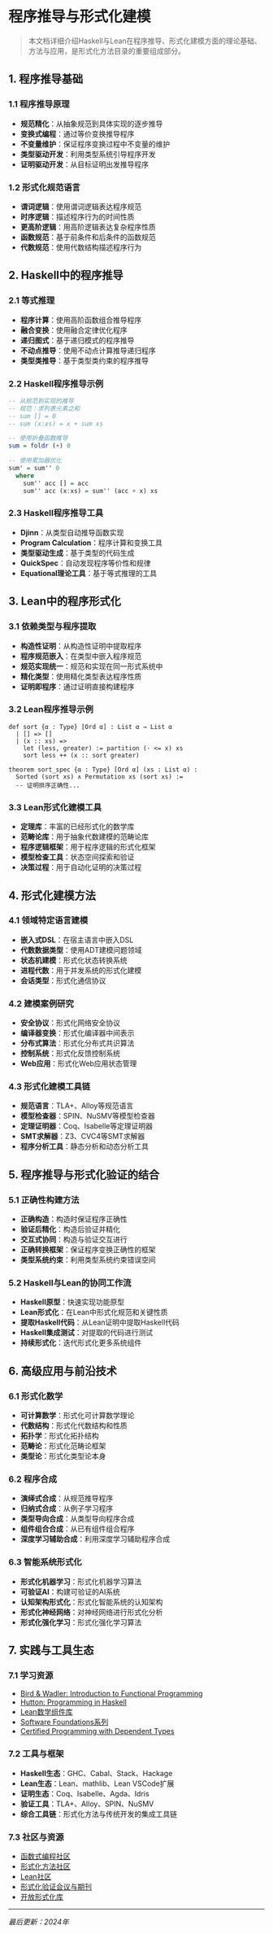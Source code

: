 # 程序推导与形式化建模

> 本文档详细介绍Haskell与Lean在程序推导、形式化建模方面的理论基础、方法与应用，是形式化方法目录的重要组成部分。

## 1. 程序推导基础

### 1.1 程序推导原理

- **规范精化**：从抽象规范到具体实现的逐步推导
- **变换式编程**：通过等价变换推导程序
- **不变量维护**：保证程序变换过程中不变量的维护
- **类型驱动开发**：利用类型系统引导程序开发
- **证明驱动开发**：从目标证明出发推导程序

### 1.2 形式化规范语言

- **谓词逻辑**：使用谓词逻辑表达程序规范
- **时序逻辑**：描述程序行为的时间性质
- **更高阶逻辑**：用高阶逻辑表达复杂程序性质
- **函数规范**：基于前条件和后条件的函数规范
- **代数规范**：使用代数结构描述程序行为

## 2. Haskell中的程序推导

### 2.1 等式推理

- **程序计算**：使用高阶函数组合推导程序
- **融合变换**：使用融合定律优化程序
- **递归图式**：基于递归模式的程序推导
- **不动点推导**：使用不动点计算推导递归程序
- **类型类推导**：基于类型类约束的程序推导

### 2.2 Haskell程序推导示例

```haskell
-- 从规范到实现的推导
-- 规范：求列表元素之和
-- sum [] = 0
-- sum (x:xs) = x + sum xs

-- 使用折叠函数推导
sum = foldr (+) 0

-- 使用累加器优化
sum' = sum'' 0
  where
    sum'' acc [] = acc
    sum'' acc (x:xs) = sum'' (acc + x) xs
```

### 2.3 Haskell程序推导工具

- **Djinn**：从类型自动推导函数实现
- **Program Calculation**：程序计算和变换工具
- **类型驱动生成**：基于类型的代码生成
- **QuickSpec**：自动发现程序等价性和规律
- **Equational理论工具**：基于等式推理的工具

## 3. Lean中的程序形式化

### 3.1 依赖类型与程序提取

- **构造性证明**：从构造性证明中提取程序
- **程序规范嵌入**：在类型中嵌入程序规范
- **规范实现统一**：规范和实现在同一形式系统中
- **精化类型**：使用精化类型表达程序性质
- **证明即程序**：通过证明直接构建程序

### 3.2 Lean程序推导示例

```lean
def sort {α : Type} [Ord α] : List α → List α
  | [] => []
  | (x :: xs) => 
    let (less, greater) := partition (· <= x) xs
    sort less ++ (x :: sort greater)

theorem sort_spec {α : Type} [Ord α] (xs : List α) :
  Sorted (sort xs) ∧ Permutation xs (sort xs) := 
  -- 证明排序正确性...
```

### 3.3 Lean形式化建模工具

- **定理库**：丰富的已经形式化的数学库
- **范畴论库**：用于抽象代数建模的范畴论库
- **程序逻辑框架**：用于程序逻辑的形式化框架
- **模型检查工具**：状态空间探索和验证
- **决策过程**：用于自动化证明的决策过程

## 4. 形式化建模方法

### 4.1 领域特定语言建模

- **嵌入式DSL**：在宿主语言中嵌入DSL
- **代数数据类型**：使用ADT建模问题领域
- **状态机建模**：形式化状态转换系统
- **进程代数**：用于并发系统的形式化建模
- **会话类型**：形式化通信协议

### 4.2 建模案例研究

- **安全协议**：形式化网络安全协议
- **编译器变换**：形式化编译器中间表示
- **分布式算法**：形式化分布式共识算法
- **控制系统**：形式化反馈控制系统
- **Web应用**：形式化Web应用状态管理

### 4.3 形式化建模工具链

- **规范语言**：TLA+、Alloy等规范语言
- **模型检查器**：SPIN、NuSMV等模型检查器
- **定理证明器**：Coq、Isabelle等定理证明器
- **SMT求解器**：Z3、CVC4等SMT求解器
- **程序分析工具**：静态分析和动态分析工具

## 5. 程序推导与形式化验证的结合

### 5.1 正确性构建方法

- **正确构造**：构造时保证程序正确性
- **验证后精化**：构造后验证并精化
- **交互式协同**：构造与验证交互进行
- **正确转换框架**：保证程序变换正确性的框架
- **类型系统约束**：利用类型系统约束错误空间

### 5.2 Haskell与Lean的协同工作流

- **Haskell原型**：快速实现功能原型
- **Lean形式化**：在Lean中形式化规范和关键性质
- **提取Haskell代码**：从Lean证明中提取Haskell代码
- **Haskell集成测试**：对提取的代码进行测试
- **持续形式化**：迭代形式化更多系统组件

## 6. 高级应用与前沿技术

### 6.1 形式化数学

- **可计算数学**：形式化可计算数学理论
- **代数结构**：形式化代数结构和性质
- **拓扑学**：形式化拓扑结构
- **范畴论**：形式化范畴论框架
- **类型论**：形式化类型论本身

### 6.2 程序合成

- **演绎式合成**：从规范推导程序
- **归纳式合成**：从例子学习程序
- **类型导向合成**：从类型导向程序合成
- **组件组合合成**：从已有组件组合程序
- **深度学习辅助合成**：利用深度学习辅助程序合成

### 6.3 智能系统形式化

- **形式化机器学习**：形式化机器学习算法
- **可验证AI**：构建可验证的AI系统
- **认知架构形式化**：形式化智能系统的认知架构
- **形式化神经网络**：对神经网络进行形式化分析
- **形式化强化学习**：形式化强化学习算法

## 7. 实践与工具生态

### 7.1 学习资源

- [Bird & Wadler: Introduction to Functional Programming](https://usi-pl.github.io/lc/sp-2015/doc/Bird_Wadler.%20Introduction%20to%20Functional%20Programming.1ed.pdf)
- [Hutton: Programming in Haskell](http://www.cs.nott.ac.uk/~pszgmh/pih.html)
- [Lean数学组件库](https://leanprover-community.github.io/mathlib_docs/)
- [Software Foundations系列](https://softwarefoundations.cis.upenn.edu/)
- [Certified Programming with Dependent Types](http://adam.chlipala.net/cpdt/)

### 7.2 工具与框架

- **Haskell生态**：GHC、Cabal、Stack、Hackage
- **Lean生态**：Lean、mathlib、Lean VSCode扩展
- **证明生态**：Coq、Isabelle、Agda、Idris
- **验证工具**：TLA+、Alloy、SPIN、NuSMV
- **综合工具链**：形式化方法与传统开发的集成工具链

### 7.3 社区与资源

- [函数式编程社区](https://www.haskell.org/community/)
- [形式化方法社区](https://www.fmeurope.org/)
- [Lean社区](https://leanprover-community.github.io/)
- [形式化验证会议与期刊](https://www.fmeurope.org/events/)
- [开放形式化库](https://github.com/formal-methods)

---

*最后更新：2024年* 
